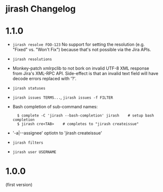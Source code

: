 # jirash Changelog

# 1.1.0

- `jirash resolve FOO-123` No support for setting the resolution (e.g. "Fixed"
  vs. "Won't Fix") because that's not possible via the Jira APIs.
- `jirash resolutions`
- Monkey-patch xmlrpclib to not bork on invalid UTF-8 XML response from Jira's
  XML-RPC API. Side-effect is that an invalid text field will have decode errors
  replaced with '?'.
- `jirash statuses`
- `jirash issues TERMS...`, `jirash issues -f FILTER`
- Bash completion of sub-command names:

        $ complete -C 'jirash --bash-completion' jirash    # setup bash completion
        $ jirash cre<TAB>    # completes to "jirash createissue"

- '-a|--assignee' optiotn to 'jirash createissue'
- `jirash filters`
- `jirash user USERNAME`


# 1.0.0

(first version)
